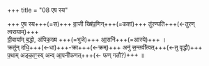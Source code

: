 +++
title = "08 एष स्य"

+++
ए॒ष स्य+++(=स)+++ वा॒जी ख्षि॑प॒णिन्+++(=कशां)+++ तु॑रण्यति+++(←तुरण् त्वरायाम्)+++   
ग्री॒वाया᳚म् ब॒द्धो, अ॑पिक॒ख्ष +++(=भुजे)+++ आ॒सनि॑+++(=आस्ये)+++ ।  
क्रतु॑न् दधि॒+++(←धा)+++-क्रा+++(←क्रम्)+++ अनु॑ स॒न्तवी᳚त्वत्+++(←तु वृद्धौ)+++   
प॒थाम् अङ्का॒ꣳ॒स्य् अन्व् आ॒पनी॑फणत्+++(← फण् गतौ?)+++   ॥